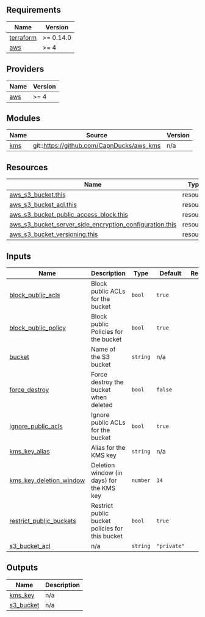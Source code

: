 ## Requirements

| Name | Version |
|------|---------|
| <a name="requirement_terraform"></a> [terraform](#requirement\_terraform) | >= 0.14.0 |
| <a name="requirement_aws"></a> [aws](#requirement\_aws) | >= 4 |

## Providers

| Name | Version |
|------|---------|
| <a name="provider_aws"></a> [aws](#provider\_aws) | >= 4 |

## Modules

| Name | Source | Version |
|------|--------|---------|
| <a name="module_kms"></a> [kms](#module\_kms) | git::https://github.com/CapnDucks/aws_kms | n/a |

## Resources

| Name | Type |
|------|------|
| [aws_s3_bucket.this](https://registry.terraform.io/providers/hashicorp/aws/latest/docs/resources/s3_bucket) | resource |
| [aws_s3_bucket_acl.this](https://registry.terraform.io/providers/hashicorp/aws/latest/docs/resources/s3_bucket_acl) | resource |
| [aws_s3_bucket_public_access_block.this](https://registry.terraform.io/providers/hashicorp/aws/latest/docs/resources/s3_bucket_public_access_block) | resource |
| [aws_s3_bucket_server_side_encryption_configuration.this](https://registry.terraform.io/providers/hashicorp/aws/latest/docs/resources/s3_bucket_server_side_encryption_configuration) | resource |
| [aws_s3_bucket_versioning.this](https://registry.terraform.io/providers/hashicorp/aws/latest/docs/resources/s3_bucket_versioning) | resource |

## Inputs

| Name | Description | Type | Default | Required |
|------|-------------|------|---------|:--------:|
| <a name="input_block_public_acls"></a> [block\_public\_acls](#input\_block\_public\_acls) | Block public ACLs for the bucket | `bool` | `true` | no |
| <a name="input_block_public_policy"></a> [block\_public\_policy](#input\_block\_public\_policy) | Block public Policies for the bucket | `bool` | `true` | no |
| <a name="input_bucket"></a> [bucket](#input\_bucket) | Name of the S3 bucket | `string` | n/a | yes |
| <a name="input_force_destroy"></a> [force\_destroy](#input\_force\_destroy) | Force destroy the bucket when deleted | `bool` | `false` | no |
| <a name="input_ignore_public_acls"></a> [ignore\_public\_acls](#input\_ignore\_public\_acls) | Ignore public ACLs for the bucket | `bool` | `true` | no |
| <a name="input_kms_key_alias"></a> [kms\_key\_alias](#input\_kms\_key\_alias) | Alias for the KMS key | `string` | n/a | yes |
| <a name="input_kms_key_deletion_window"></a> [kms\_key\_deletion\_window](#input\_kms\_key\_deletion\_window) | Deletion window (in days) for the KMS key | `number` | `14` | no |
| <a name="input_restrict_public_buckets"></a> [restrict\_public\_buckets](#input\_restrict\_public\_buckets) | Restrict public bucket policies for this bucket | `bool` | `true` | no |
| <a name="input_s3_bucket_acl"></a> [s3\_bucket\_acl](#input\_s3\_bucket\_acl) | n/a | `string` | `"private"` | no |

## Outputs

| Name | Description |
|------|-------------|
| <a name="output_kms_key"></a> [kms\_key](#output\_kms\_key) | n/a |
| <a name="output_s3_bucket"></a> [s3\_bucket](#output\_s3\_bucket) | n/a |
